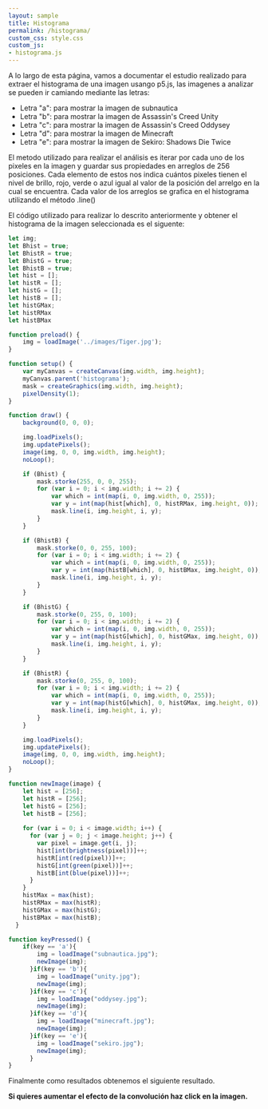 ```yaml
---
layout: sample
title: Histograma
permalink: /histograma/
custom_css: style.css
custom_js:
- histograma.js
---
```

A lo largo de esta página, vamos a documentar el estudio realizado para extraer el histograma de una imagen usango p5.js, las imagenes a analizar se pueden ir camiando mediante las letras:

- Letra "a": para mostrar la imagen de subnautica
- Letra "b": para mostrar la imagen de Assassin's Creed Unity
- Letra "c": para mostrar la imagen de Assassin's Creed Oddysey
- Letra "d": para mostrar la imagen de Minecraft
- Letra "e": para mostrar la imagen de Sekiro: Shadows Die Twice

El metodo utilizado para realizar el análisis es iterar por cada uno de los pixeles en la imagen y guardar sus propiedades en arreglos de 256 posiciones. Cada elemento de estos nos indica cuántos pixeles tienen el nivel de brillo, 
rojo, verde o azul igual al valor de la posición del arrelgo en la cual se encuentra. Cada valor de los arreglos se grafica en el histograma utilizando el método .line()

El código utilizado para realizar lo descrito anteriormente y obtener el histograma de la imagen seleccionada es el siguente:

```js
let img;
let Bhist = true;
let BhistR = true;
let BhistG = true;
let BhistB = true;
let hist = [];
let histR = [];
let histG = [];
let histB = [];
let histGMax;
let histRMax
let histBMax

function preload() {
    img = loadImage('../images/Tiger.jpg');
}

function setup() {
    var myCanvas = createCanvas(img.width, img.height);
    myCanvas.parent('histograma');
    mask = createGraphics(img.width, img.height);
    pixelDensity(1);
}

function draw() {
    background(0, 0, 0);

    img.loadPixels();
    img.updatePixels();
    image(img, 0, 0, img.width, img.height);
    noLoop();

    if (Bhist) {
        mask.storke(255, 0, 0, 255);
        for (var i = 0; i < img.width; i += 2) {
            var which = int(map(i, 0, img.width, 0, 255));
            var y = int(map(hist[which], 0, histRMax, img.height, 0));
            mask.line(i, img.height, i, y);
        }
    }

    if (BhistB) {
        mask.storke(0, 0, 255, 100);
        for (var i = 0; i < img.width; i += 2) {
            var which = int(map(i, 0, img.width, 0, 255));
            var y = int(map(histB[which], 0, histBMax, img.height, 0));
            mask.line(i, img.height, i, y);
        }
    }

    if (BhistG) {
        mask.storke(0, 255, 0, 100);
        for (var i = 0; i < img.width; i += 2) {
            var which = int(map(i, 0, img.width, 0, 255));
            var y = int(map(histG[which], 0, histGMax, img.height, 0));
            mask.line(i, img.height, i, y);
        }
    }

    if (BhistR) {
        mask.storke(0, 255, 0, 100);
        for (var i = 0; i < img.width; i += 2) {
            var which = int(map(i, 0, img.width, 0, 255));
            var y = int(map(histG[which], 0, histGMax, img.height, 0));
            mask.line(i, img.height, i, y);
        }
    }

    img.loadPixels();
    img.updatePixels();
    image(img, 0, 0, img.width, img.height);
    noLoop();
}

function newImage(image) {
    let hist = [256];
    let histR = [256];
    let histG = [256];
    let histB = [256];
  
    for (var i = 0; i < image.width; i++) {
      for (var j = 0; j < image.height; j++) {
        var pixel = image.get(i, j);
        hist[int(brightness(pixel))]++;
        histR[int(red(pixel))]++;
        histG[int(green(pixel))]++;
        histB[int(blue(pixel))]++;
      }
    }
    histMax = max(hist);
    histRMax = max(histR);
    histGMax = max(histG);
    histBMax = max(histB);
  }

function keyPressed() {
    if(key == 'a'){
        img = loadImage("subnautica.jpg");
        newImage(img);
      }if(key == 'b'){
        img = loadImage("unity.jpg");
        newImage(img);
      }if(key == 'c'){
        img = loadImage("oddysey.jpg");
        newImage(img);
      }if(key == 'd'){
        img = loadImage("minecraft.jpg");
        newImage(img);
      }if(key == 'e'){
        img = loadImage("sekiro.jpg");
        newImage(img);
      }
}
```
Finalmente como resultados obtenemos el siguiente resultado.

<div class="center-text">

<b>Si quieres aumentar el efecto de la convolución haz click en la imagen.</b> 

</div>

<div class="sketch-matrix" id='outline'></div>